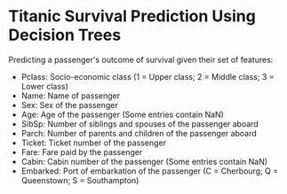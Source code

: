 # Titanic Survival Prediction Using Decision Trees
Predicting a passenger's outcome of survival given their set of features:
- Pclass: Socio-economic class (1 = Upper class; 2 = Middle class; 3 = Lower class)
- Name: Name of passenger
- Sex: Sex of the passenger
- Age: Age of the passenger (Some entries contain NaN)
- SibSp: Number of siblings and spouses of the passenger aboard
- Parch: Number of parents and children of the passenger aboard
- Ticket: Ticket number of the passenger
- Fare: Fare paid by the passenger
- Cabin: Cabin number of the passenger (Some entries contain NaN)
- Embarked: Port of embarkation of the passenger (C = Cherbourg; Q = Queenstown; S = Southampton)
